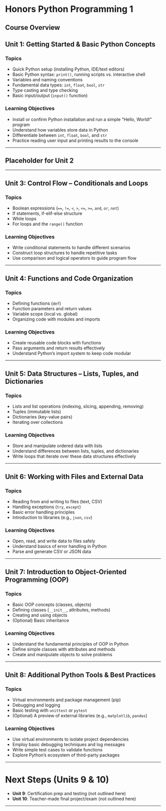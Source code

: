 # Honors Python Programming 1
## Course Overview

## Unit 1: Getting Started & Basic Python Concepts
### Topics
- Quick Python setup (installing Python, IDE/text editors)
- Basic Python syntax: `print()`, running scripts vs. interactive shell
- Variables and naming conventions
- Fundamental data types: `int`, `float`, `bool`, `str`
- Type casting and type checking
- Basic input/output (`input()` function)

### Learning Objectives
- Install or confirm Python installation and run a simple “Hello, World!” program
- Understand how variables store data in Python
- Differentiate between `int`, `float`, `bool`, and `str`
- Practice reading user input and printing results to the console

---

## Placeholder for Unit 2

---

## Unit 3: Control Flow – Conditionals and Loops
### Topics
- Boolean expressions (`==`, `!=`, `<`, `>`, `<=`, `>=`, `and`, `or`, `not`)
- If statements, if-elif-else structure
- While loops
- For loops and the `range()` function

### Learning Objectives
- Write conditional statements to handle different scenarios
- Construct loop structures to handle repetitive tasks
- Use comparison and logical operators to guide program flow

---

## Unit 4: Functions and Code Organization
### Topics
- Defining functions (`def`)
- Function parameters and return values
- Variable scope (local vs. global)
- Organizing code with modules and imports

### Learning Objectives
- Create reusable code blocks with functions
- Pass arguments and return results effectively
- Understand Python’s import system to keep code modular

---

## Unit 5: Data Structures – Lists, Tuples, and Dictionaries
### Topics
- Lists and list operations (indexing, slicing, appending, removing)
- Tuples (immutable lists)
- Dictionaries (key-value pairs)
- Iterating over collections

### Learning Objectives
- Store and manipulate ordered data with lists
- Understand differences between lists, tuples, and dictionaries
- Write loops that iterate over these data structures effectively

---

## Unit 6: Working with Files and External Data
### Topics
- Reading from and writing to files (text, CSV)
- Handling exceptions (`try`, `except`)
- Basic error handling principles
- Introduction to libraries (e.g., `json`, `csv`)

### Learning Objectives
- Open, read, and write data to files safely
- Understand basics of error handling in Python
- Parse and generate CSV or JSON data

---

## Unit 7: Introduction to Object-Oriented Programming (OOP)
### Topics
- Basic OOP concepts (classes, objects)
- Defining classes (`__init__`, attributes, methods)
- Creating and using objects
- (Optional) Basic inheritance

### Learning Objectives
- Understand the fundamental principles of OOP in Python
- Define simple classes with attributes and methods
- Create and manipulate objects to solve problems

---

## Unit 8: Additional Python Tools & Best Practices
### Topics
- Virtual environments and package management (pip)
- Debugging and logging
- Basic testing with `unittest` or `pytest`
- (Optional) A preview of external libraries (e.g., `matplotlib`, `pandas`)

### Learning Objectives
- Use virtual environments to isolate project dependencies
- Employ basic debugging techniques and log messages
- Write simple test cases to validate functions
- Explore Python’s ecosystem of third-party packages

---

# Next Steps (Units 9 & 10)
- **Unit 9**: Certification prep and testing (not outlined here)  
- **Unit 10**: Teacher-made final project/exam (not outlined here)  

---
